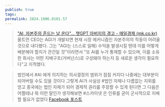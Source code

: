 ```yaml
---
publish: true
tags: 
permalink: 2024.1006.0101.57
---
```

>["AI, 자본주의 흔드는 날 온다"… 챗GPT 아버지의 경고 - 매일경제 (mk.co.kr)](https://m.mk.co.kr/news/it/10632855?fbclid=IwY2xjawFuQS5leHRuA2FlbQIxMQABHWPKHk0cQT81fcJt087Xv1hJ4isChPLVFN9bOcY1uHu7ZpLmOhfYslF6Dg_aem_LpvneKOSB6KQgDDkIjLxJw)
> 올트먼 CEO는 AGI가 개발되면 현재 시장 메커니즘인 자본주의의 작동이 어려울 것으로 내다봤다. 그는 "AGI는 (스스로 일해) 수익을 발생시킬 텐데 이를 어떻게 배분해야 할지가 관건일 것"이라면서 "또 AI를 누가 통제할 수 있으며, 이를 소유한 회사는 어떤 지배구조(거버넌스)로 구성돼야 하는지 등 새로운 생각이 필요하다"고 지적했다.	

> 법인에서 #AI 에게 의지하는 의사결정의 범위가 점점 커지다 나중에는 대부분이 되어버릴 수도 있을 것이다 그렇게 AI가 사실상 #법인 자체나 다름없는 지위를 얻고 종국에는 법인 자체가 되어 경제적 권리를 주장할 수 있게 된다면 그 다음은 어쩔테냐 
> 뭐 이런 말인가
> 생각해보면 #스카이넷 은 인류를 굳이 군사적으로 지배할 필요가 없었다
> [Facebook 포스트](https://www.facebook.com/share/p/8LgMuC38jFMavr9o/)
